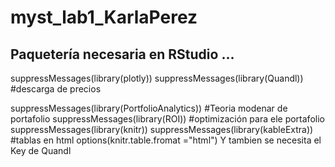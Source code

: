 # myst_lab1_KarlaPerez
 
 ## Paquetería necesaria en RStudio ...
suppressMessages(library(plotly))
suppressMessages(library(Quandl)) #descarga de precios

suppressMessages(library(PortfolioAnalytics)) #Teoria modenar de portafolio 
suppressMessages(library(ROI)) #optimización para ele portafolio 
suppressMessages(library(knitr))
suppressMessages(library(kableExtra)) #tablas en html 
options(knitr.table.fromat ="html")
 Y tambien se necesita el Key de Quandl 
